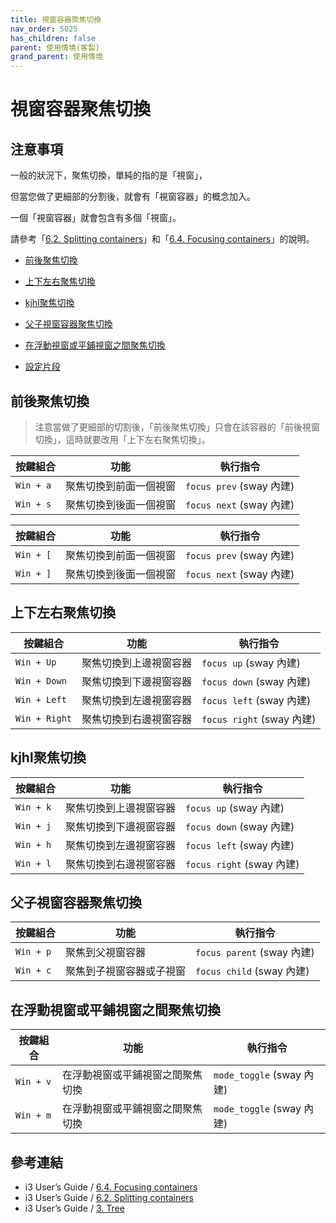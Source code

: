 ```yaml
---
title: 視窗容器聚焦切換
nav_order: 5025
has_children: false
parent: 使用情境(客製)
grand_parent: 使用情境
---
```



# 視窗容器聚焦切換

## 注意事項

一般的狀況下，聚焦切換，單純的指的是「視窗」，

但當您做了更細部的分割後，就會有「視窗容器」的概念加入。

一個「視窗容器」就會包含有多個「視窗」。

請參考「[6.2. Splitting containers](https://i3wm.org/docs/userguide.html#_splitting_containers)」和「[6.4. Focusing containers](https://i3wm.org/docs/userguide.html#_focusing_moving_containers)」的說明。


* [前後聚焦切換](#前後聚焦切換)
* [上下左右聚焦切換](#上下左右聚焦切換)
* [kjhl聚焦切換](#kjhl聚焦切換)
* [父子視窗容器聚焦切換](#父子視窗容器聚焦切換)
* [在浮動視窗或平鋪視窗之間聚焦切換](#在浮動視窗或平鋪視窗之間聚焦切換)


* [設定片段](https://github.com/samwhelp/note-about-ubuntu-sway/blob/gh-pages/_demo/adjustment/ubuntu-sway/full/ubuntu-sway/config/sway/section/common/keybind/sway-keybind-main/keybind.m/Window/Focus.conf)


## 前後聚焦切換

> 注意當做了更細部的切割後，「前後聚焦切換」只會在該容器的「前後視窗切換」，這時就要改用「上下左右聚焦切換」。

| 按鍵組合  | 功能                   | 執行指令               |
| ----------| ---------------------- | ---------------------- |
| `Win + a` | 聚焦切換到前面一個視窗 | `focus prev` (sway 內建) |
| `Win + s` | 聚焦切換到後面一個視窗 | `focus next` (sway 內建) |


| 按鍵組合  | 功能                   | 執行指令               |
| --------- | ---------------------- | ---------------------- |
| `Win + [` | 聚焦切換到前面一個視窗 | `focus prev` (sway 內建) |
| `Win + ]` | 聚焦切換到後面一個視窗 | `focus next` (sway 內建) |


## 上下左右聚焦切換

| 按鍵組合      | 功能               | 執行指令                |
| ------------- | ------------------ | ----------------------- |
| `Win + Up`    | 聚焦切換到上邊視窗容器 | `focus up` (sway 內建)    |
| `Win + Down`  | 聚焦切換到下邊視窗容器 | `focus down` (sway 內建)  |
| `Win + Left`  | 聚焦切換到左邊視窗容器 | `focus left` (sway 內建)  |
| `Win + Right` | 聚焦切換到右邊視窗容器 | `focus right` (sway 內建) |


## kjhl聚焦切換

| 按鍵組合  | 功能               | 執行指令                |
| ----------| ------------------ | ----------------------- |
| `Win + k` | 聚焦切換到上邊視窗容器 | `focus up` (sway 內建)    |
| `Win + j` | 聚焦切換到下邊視窗容器 | `focus down` (sway 內建)  |
| `Win + h` | 聚焦切換到左邊視窗容器 | `focus left` (sway 內建)  |
| `Win + l` | 聚焦切換到右邊視窗容器 | `focus right` (sway 內建) |


## 父子視窗容器聚焦切換

| 按鍵組合   | 功能                   | 執行指令                  |
| --------- | ------------------------ | ------------------------ |
| `Win + p` | 聚焦到父視窗容器         | `focus parent` (sway 內建) |
| `Win + c` | 聚焦到子視窗容器或子視窗 | `focus child` (sway 內建)  |


## 在浮動視窗或平鋪視窗之間聚焦切換

| 按鍵組合   | 功能                           | 執行指令                 |
| --------- | -------------------------------- | ----------------------- |
| `Win + v` | 在浮動視窗或平鋪視窗之間聚焦切換      | `mode_toggle` (sway 內建) |
| `Win + m` | 在浮動視窗或平鋪視窗之間聚焦切換      | `mode_toggle` (sway 內建) |


## 參考連結

* i3 User’s Guide / [6.4. Focusing containers](https://i3wm.org/docs/userguide.html#_focusing_moving_containers)
* i3 User’s Guide / [6.2. Splitting containers](https://i3wm.org/docs/userguide.html#_splitting_containers)
* i3 User’s Guide / [3. Tree](https://i3wm.org/docs/userguide.html#_tree)
